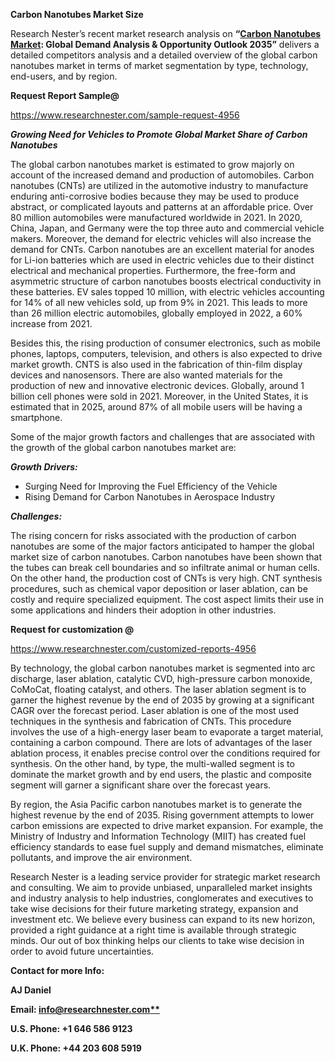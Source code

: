 ﻿**Carbon Nanotubes Market Size** 

Research Nester’s recent market research analysis on **“[Carbon Nanotubes Market](https://www.researchnester.com/reports/carbon-nanotubes-market/4956): Global Demand Analysis & Opportunity Outlook 2035”** delivers a detailed competitors analysis and a detailed overview of the global carbon nanotubes market in terms of market segmentation by type, technology, end-users, and by region. 

**Request Report Sample@** 

<https://www.researchnester.com/sample-request-4956> 

***Growing Need for Vehicles to Promote Global Market Share of Carbon Nanotubes***

The global carbon nanotubes market is estimated to grow majorly on account of the increased demand and production of automobiles. Carbon nanotubes (CNTs) are utilized in the automotive industry to manufacture enduring anti-corrosive bodies because they may be used to produce abstract, or complicated layouts and patterns at an affordable price. Over 80 million automobiles were manufactured worldwide in 2021. In 2020, China, Japan, and Germany were the top three auto and commercial vehicle makers. Moreover, the demand for electric vehicles will also increase the demand for CNTs. Carbon nanotubes are an excellent material for anodes for Li-ion batteries which are used in electric vehicles due to their distinct electrical and mechanical properties. Furthermore, the free-form and asymmetric structure of carbon nanotubes boosts electrical conductivity in these batteries. EV sales topped 10 million, with electric vehicles accounting for 14% of all new vehicles sold, up from 9% in 2021. This leads to more than 26 million electric automobiles, globally employed in 2022, a 60% increase from 2021.

Besides this, the rising production of consumer electronics, such as mobile phones, laptops, computers, television, and others is also expected to drive market growth. CNTS is also used in the fabrication of thin-film display devices and nanosensors. There are also wanted materials for the production of new and innovative electronic devices. Globally, around 1 billion cell phones were sold in 2021. Moreover, in the United States, it is estimated that in 2025, around 87% of all mobile users will be having a smartphone.

Some of the major growth factors and challenges that are associated with the growth of the global carbon nanotubes market are:

***Growth Drivers:***

- Surging Need for Improving the Fuel Efficiency of the Vehicle
- Rising Demand for Carbon Nanotubes in Aerospace Industry

***Challenges:***

The rising concern for risks associated with the production of carbon nanotubes are some of the major factors anticipated to hamper the global market size of carbon nanotubes. Carbon nanotubes have been shown that the tubes can break cell boundaries and so infiltrate animal or human cells. On the other hand, the production cost of CNTs is very high.  CNT synthesis procedures, such as chemical vapor deposition or laser ablation, can be costly and require specialized equipment. The cost aspect limits their use in some applications and hinders their adoption in other industries. 

**Request for customization @**

<https://www.researchnester.com/customized-reports-4956> 

By technology, the global carbon nanotubes market is segmented into arc discharge, laser ablation, catalytic CVD, high-pressure carbon monoxide, CoMoCat, floating catalyst, and others. The laser ablation segment is to garner the highest revenue by the end of 2035 by growing at a significant CAGR over the forecast period. Laser ablation is one of the most used techniques in the synthesis and fabrication of CNTs. This procedure involves the use of a high-energy laser beam to evaporate a target material, containing a carbon compound. There are lots of advantages of the laser ablation process, it enables precise control over the conditions required for synthesis. On the other hand, by type, the multi-walled segment is to dominate the market growth and by end users, the plastic and composite segment will garner a significant share over the forecast years. 

By region, the Asia Pacific carbon nanotubes market is to generate the highest revenue by the end of 2035. Rising government attempts to lower carbon emissions are expected to drive market expansion. For example, the Ministry of Industry and Information Technology (MIIT) has created fuel efficiency standards to ease fuel supply and demand mismatches, eliminate pollutants, and improve the air environment. 

Research Nester is a leading service provider for strategic market research and consulting. We aim to provide unbiased, unparalleled market insights and industry analysis to help industries, conglomerates and executives to take wise decisions for their future marketing strategy, expansion and investment etc. We believe every business can expand to its new horizon, provided a right guidance at a right time is available through strategic minds. Our out of box thinking helps our clients to take wise decision in order to avoid future uncertainties.

**Contact for more Info:**

**AJ Daniel**

**Email: [info@researchnester.com**](mailto:info@researchnester.com)**

**U.S. Phone: +1 646 586 9123** 

**U.K. Phone: +44 203 608 5919**
